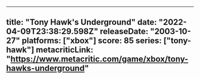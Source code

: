 
---
title: "Tony Hawk's Underground"
date: "2022-04-09T23:38:29.598Z"
releaseDate: "2003-10-27"
platforms: ["xbox"]
score: 85
series: ["tony-hawk"]
metacriticLink: "https://www.metacritic.com/game/xbox/tony-hawks-underground"
---
